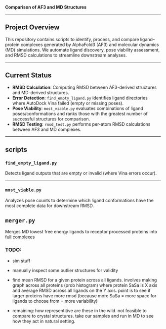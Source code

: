 **Comparison of AF3 and MD Structures**

---

## Project Overview

This repository contains scripts to identify, process, and compare ligand–protein complexes generated by AlphaFold3 (AF3) and molecular dynamics (MD) simulations. We automate ligand discovery, pose viability assessment, and RMSD calculations to streamline downstream analyses.

---

## Current Status

- **RMSD Calculation**: Computing RMSD between AF3-derived structures and MD-derived structures.
- **Error Detection**: `find_empty_ligand.py` identifies ligand directories where AutoDock Vina failed (empty or missing poses).
- **Pose Viability**: `most_viable.py` evaluates combinations of ligand poses/conformations and ranks those with the greatest number of successful structures for comparison.
- **RMSD Testing**: `rmsd_test.py` performs per-atom RMSD calculations between AF3 and MD complexes.

---

## scripts

### `find_empty_ligand.py`

Detects ligand outputs that are empty or invalid (where Vina errors occur).

<!--
```bash
python find_empty_ligand.py --input-dir /path/to/docking/results --output empty_ligands.txt
``` -->
<!--
**Output**: `empty_ligands.txt` listing species/protein/ligand combinations with missing or malformed PDBQT files. -->

---

### `most_viable.py`

Analyzes pose counts to determine which ligand conformations have the most complete data for downstream RMSD.

## `merger.py`

Merges MD lowest free energy ligands to receptor processed proteins into full complexes

<!-- ```bash
python most_viable.py --input-dir /path/to/pos
``` -->

### TODO:

- sim stuff

- manually inspect some outlier structures for validity

- find mean RMSD for a given protein across all ligands. involves making graph across all proteins (prob histogram) where protein SaSa is X axis and average RMSD across all ligands on the Y axis. point is to see if larger proteins have more rmsd (because more SaSa = more space for ligands to choose from = more variability)

- remaining: how representitive are these in the wild. not feasible to compare to crystal structures. take our samples and run in MD to see how they act in natural setting.
